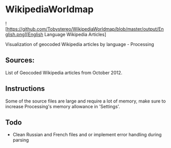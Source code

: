 # WikipediaWorldmap
![https://github.com/Tobystereo/WikipediaWorldmap/blob/master/output/English.png][English Language Wikipedia Articles]

Visualization of geocoded Wikipedia articles by language - Processing

## Sources:
List of Geocoded Wikipedia articles from October 2012.


## Instructions
Some of the source files are large and require a lot of memory, make sure to increase Processing's memory allowance in 'Settings'.

## Todo
- Clean Russian and French files and or implement error handling during parsing


